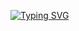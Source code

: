 <a href="https://git.io/typing-svg"><img src="https://readme-typing-svg.demolab.com?font=Amatic+SC&size=40&duration=3000&pause=1000&color=C6FF00&multiline=true&random=false&width=435&lines=B4DP0S31D0N;CyberSecurity+Analyst+%7C+Security+%2B+%7C+E%7CHE+" alt="Typing SVG" /></a>
